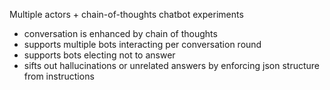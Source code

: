 Multiple actors + chain-of-thoughts chatbot experiments

- conversation is enhanced by chain of thoughts
- supports multiple bots interacting per conversation round
- supports bots electing not to answer
- sifts out hallucinations or unrelated answers by enforcing json structure from instructions